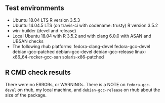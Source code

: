 ## Test environments
* Ubuntu 18.04 LTS
  R version 3.5.3
* Ubuntu 14.04.5 LTS (on travis-ci with codename: trusty)
  R version 3.5.2
* win-builder (devel and release)
* Local Ubuntu 18.04 with R 3.5.2 and with clang 6.0.0 with ASAN and 
  UBSAN checks
* The following rhub platforms:
  fedora-clang-devel
  fedora-gcc-devel
  debian-gcc-patched
  debian-gcc-devel
  debian-gcc-release
  linux-x86_64-rocker-gcc-san
  solaris-x86-patched

## R CMD check results
There were no ERRORs, or WARNINGs. There is a NOTE on `fedora-gcc-devel`
on rhub, my local machine, and `debian-gcc-release` on rhub about the size 
of the package.

